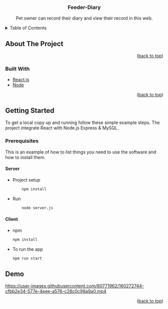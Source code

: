 <div id="top"></div>

<br />
<div align="center">

<h3 align="center">Feeder-Diary</h3>

  <p align="center">
   Pet owner can record their diary and view their record in this web.
  </p>
</div>

<!-- TABLE OF CONTENTS -->
<details>
  <summary>Table of Contents</summary>
  <ol>
    <li>
      <a href="#about-the-project">About The Project</a>
      <ul>
        <li><a href="#built-with">Built With</a></li>
      </ul>
    </li>
    <li>
      <a href="#getting-started">Getting Started</a>
      <ul>
        <li><a href="#prerequisites">Prerequisites</a></li>
        <li><a href="#installation">Installation</a></li>
      </ul>
    </li>
    <li><a href="#usage">Usage</a></li>
  </ol>
</details>

<!-- ABOUT THE PROJECT -->

## About The Project

<p align="right">(<a href="#top">back to top</a>)</p>

### Built With

- [React.js](https://reactjs.org/)
- [Node](https://nodejs.org/en/)

<p align="right">(<a href="#top">back to top</a>)</p>

<!-- GETTING STARTED -->

## Getting Started

To get a local copy up and running follow these simple example steps.
The project integrate React with Node.js Express & MySQL.

### Prerequisites

This is an example of how to list things you need to use the software and how to install them.

#### Server

- Project setup

    ```sh
        npm install
    ```

- Run

    ```sh
        node server.js
    ```

#### Client
- npm

  ```sh
  npm install
  ```

- To run the app

  ```sh
  npm run start
  ```

## Demo

https://user-images.githubusercontent.com/80771962/160272744-cfbb2e34-577e-4eee-a576-c28c0c98a9a0.mp4


<p align="right">(<a href="#top">back to top</a>)</p>
